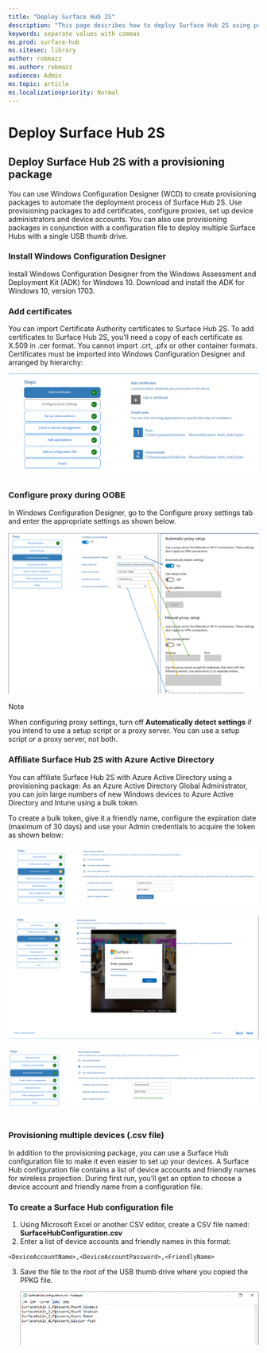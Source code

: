 ```yaml
---
title: "Deploy Surface Hub 2S"
description: "This page describes how to deploy Surface Hub 2S using provisioning packages and other tools."
keywords: separate values with commas
ms.prod: surface-hub
ms.sitesec: library
author: robmazz
ms.author: robmazz
audience: Admin
ms.topic: article
ms.localizationpriority: Normal
---
```


# Deploy Surface Hub 2S

## Deploy Surface Hub 2S with a provisioning package

You can use Windows Configuration Designer (WCD) to create provisioning packages to automate the deployment process of Surface Hub 2S. Use provisioning packages to add certificates, configure proxies, set up device administrators and device accounts. You can also use provisioning packages in conjunction with a configuration file to deploy multiple Surface Hubs with a single USB thumb drive.

### Install Windows Configuration Designer

Install Windows Configuration Designer from the Windows Assessment and Deployment Kit (ADK) for Windows 10. Download and install the ADK for Windows 10, version 1703.

### Add certificates

You can import Certificate Authority certificates to Surface Hub 2S.
To add certificates to Surface Hub 2S, you’ll need a copy of each certificate as X.509 in .cer format. You cannot import .crt, .pfx or other container formats.
Certificates must be imported into Windows Configuration Designer and arranged by hierarchy:

 ![Add certificates](images/sh2-wcd.png)

### Configure proxy during OOBE

In Windows Configuration Designer, go to the Configure proxy settings tab and enter the appropriate settings as shown below.

 ![Configure proxy settings](images/sh2-proxy.png) 

> [!NOTE]
> When configuring proxy settings, turn off **Automatically detect settings** if you intend to use a setup script or a proxy server. You can use a setup script *or* a proxy server, not both.

### Affiliate Surface Hub 2S with Azure Active Directory

You can affiliate Surface Hub 2S with Azure Active Directory using a provisioning package:
As an Azure Active Directory Global Administrator, you can join large numbers of new Windows devices to Azure Active Directory and Intune using a bulk token.

To create a bulk token, give it a friendly name, configure the expiration date (maximum of 30 days) and use your Admin credentials to acquire the token as shown below:

 ![Set up device admins](images/sh2-token.png) <br><br>
 ![Set up device admins](images/sh2-token2.png) <br><br>
 ![Set up device admins](images/sh2-token3.png) <br><br>

### Provisioning multiple devices (.csv file)

In addition to the provisioning package, you can use a Surface Hub configuration file to make it even easier to set up your devices. A Surface Hub configuration file contains a list of device accounts and friendly names for wireless projection. During first run, you’ll get an option to choose a device account and friendly name from a configuration file.

### To create a Surface Hub configuration file

1. Using Microsoft Excel or another CSV editor, create a CSV file named: **SurfaceHubConfiguration.csv**
2. Enter a list of device accounts and friendly names in this format:

```
<DeviceAccountName>,<DeviceAccountPassword>,<FriendlyName>
```

3. Save the file to the root of the USB thumb drive where you copied the PPKG file.

    ![Configuration file example](images/sh2-config-file.png)

